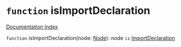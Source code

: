 # `function` isImportDeclaration

[Documentation Index](../README.md)

`function` isImportDeclaration(node: [Node](../interface.Node/README.md)): node `is` [ImportDeclaration](../interface.ImportDeclaration/README.md)